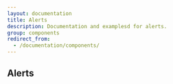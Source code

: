 ```yaml
---
layout: documentation
title: Alerts
description: Documentation and examplesd for alerts.
group: components
redirect_from:
  - /documentation/components/
---
```



## Alerts
